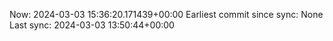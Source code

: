 Now: 2024-03-03 15:36:20.171439+00:00 Earliest commit since sync: None Last sync: 2024-03-03 13:50:44+00:00

